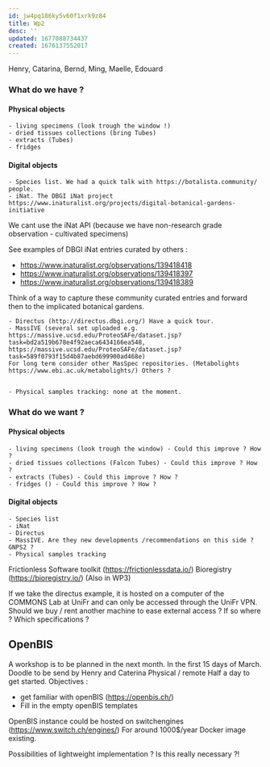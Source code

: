 ```yaml
---
id: jw4pq186ky5v60f1xrk9z84
title: Wp2
desc: ''
updated: 1677088734437
created: 1676137552017
---
```


Henry, Catarina, Bernd, Ming, Maelle, Edouard

### What do we have ?

#### Physical objects

    - living specimens (look trough the window !)
    - dried tissues collections (bring Tubes)
    - extracts (Tubes)
    - fridges
#### Digital objects

    - Species list. We had a quick talk with https://botalista.community/ people.
    - iNat. The DBGI iNat project https://www.inaturalist.org/projects/digital-botanical-gardens-initiative
  We cant use the iNat API (because we have non-research grade observation - cultivated specimens)

  See examples of DBGI iNat entries curated by others : 


- https://www.inaturalist.org/observations/139418418
- https://www.inaturalist.org/observations/139418397
- https://www.inaturalist.org/observations/139418389

Think of a way to capture these community curated entries and forward then to the implicated botanical gardens.


    - Directus (http://directus.dbgi.org/) Have a quick tour.
    - MassIVE (several set uploaded e.g. https://massive.ucsd.edu/ProteoSAFe/dataset.jsp?task=bd2a519b678e4f92aeca6434166ea548, https://massive.ucsd.edu/ProteoSAFe/dataset.jsp?task=589f0793f15d4b87aebd699900ad468e)
    For long term consider other MasSpec repositories. (Metabolights https://www.ebi.ac.uk/metabolights/) Others ?


    - Physical samples tracking: none at the moment.

### What do we want ?

#### Physical objects

    - living specimens (look trough the window) - Could this improve ? How ?
    - dried tissues collections (Falcon Tubes) - Could this improve ? How ?
    - extracts (Tubes) - Could this improve ? How ?
    - fridges () - Could this improve ? How ?

#### Digital objects

    - Species list
    - iNat
    - Directus
    - MassIVE. Are they new developments /recommendations on this side ? GNPS2 ?
    - Physical samples tracking

Frictionless Software toolkit (https://frictionlessdata.io/)
Bioregistry (https://bioregistry.io/) (Also in WP3)

If we take the directus example, it is hosted on a computer of the COMMONS Lab at UniFr and can only be accessed through the UniFr VPN.
Should we buy / rent another machine to ease external access ?
If so where ? Which specifications ?


## OpenBIS

A workshop is to be planned in the next month. In the first 15 days of March. Doodle to be send by Henry and Caterina
Physical / remote
Half a day to get started.
Objectives : 
- get familiar with openBIS (https://openbis.ch/)
- Fill in the empty openBIS templates


OpenBIS instance could be hosted on switchengines (https://www.switch.ch/engines/)
For around 1000$/year 
Docker image existing.

Possibilities of lightweight implementation ? Is this really necessary ?!
 
